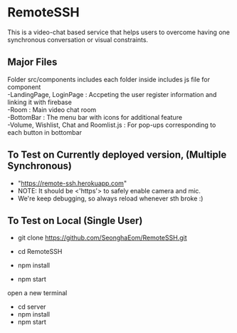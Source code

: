 # RemoteSSH

This is a video-chat based service that helps users to overcome having one synchronous conversation or visual constraints. 

## Major Files
Folder src/components includes each folder inside includes js file for component\
    -LandingPage, LoginPage : Accpeting the user register information and linking it with firebase\
    -Room : Main video chat room\
    -BottomBar : The menu bar with icons for additional feature\
    -Volume, Wishlist, Chat and Roomlist.js : For pop-ups corresponding to each button in bottombar

## To Test on Currently deployed version, (Multiple Synchronous)
- "https://remote-ssh.herokuapp.com"
- NOTE: It should be <'https'> to safely enable camera and mic.
- We're keep debugging, so always reload whenever sth broke :)

## To Test on Local (Single User)
- git clone https://github.com/SeonghaEom/RemoteSSH.git

- cd RemoteSSH
- npm install
- npm start

open a new terminal
- cd server
- npm install
- npm start

```
